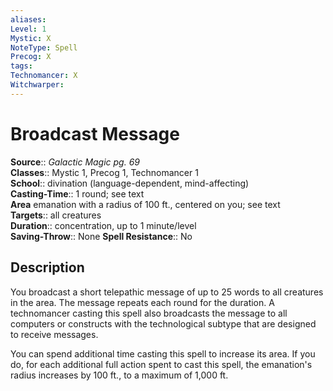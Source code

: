 ```yaml
---
aliases: 
Level: 1
Mystic: X
NoteType: Spell
Precog: X
tags: 
Technomancer: X
Witchwarper: 
---
```


# Broadcast Message

**Source**:: _Galactic Magic pg. 69_  
**Classes**:: Mystic 1, Precog 1, Technomancer 1  
**School**:: divination (language-dependent, mind-affecting)  
**Casting-Time**:: 1 round; see text  
**Area** emanation with a radius of 100 ft., centered on you; see text  
**Targets**:: all creatures  
**Duration**:: concentration, up to 1 minute/level  
**Saving-Throw**:: None
**Spell Resistance**:: No

## Description

You broadcast a short telepathic message of up to 25 words to all creatures in the area. The message repeats each round for the duration. A technomancer casting this spell also broadcasts the message to all computers or constructs with the technological subtype that are designed to receive messages.

You can spend additional time casting this spell to increase its area. If you do, for each additional full action spent to cast this spell, the emanation's radius increases by 100 ft., to a maximum of 1,000 ft.
